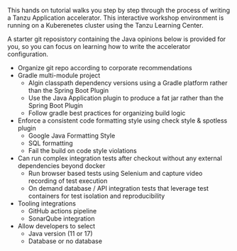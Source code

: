 This hands on tutorial walks you step by step through the process of 
writing a Tanzu Application accelerator. This interactive workshop
environment is running on a Kuberenetes cluster using the Tanzu Learning Center.

A starter git reposistory containing the Java opinions below is provided for you, so you can focus on learning how to write the accelerator configuration. 

* Organize git repo according to corporate recommendations 
* Gradle multi-module project 
    - Algin classpath dependency versions using a Gradle platform rather than the  Spring Boot Plugin 
    - Use the Java Application plugin to produce a fat jar rather than the Spring Boot Plugin 
    - Follow gradle best practices for organizing build logic
* Enforce a consistent code formatting style using check style &     spotless plugin 
    - Google Java Formatting Style
    - SQL formatting
    - Fail the build on code style violations 
* Can run complex integration tests after checkout without any external dependencies beyond docker 
    - Run browser based tests using Selenium and capture video recording of test execution 
    - On demand database / API integration tests that leverage test containers for test isolation and reproducibility 
* Tooling integrations 
    - GitHub actions pipeline
    - SonarQube integration 
* Allow developers to select 
    - Java version (11 or 17)
    - Database or no database 
